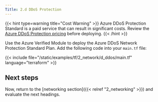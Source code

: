 ```yaml
---
Title: 2.d DDoS Protection
---
```


{{< hint type=warning title="Cost Warning" >}}
Azure DDoS Protection Standard is a paid service that can result in significant costs.
Review the [Azure DDoS Protection pricing](https://azure.microsoft.com/pricing/details/ddos-protection/) before deploying.
{{< /hint >}}

Use the Azure Verified Module to deploy the Azure DDoS Network Protection Standard Plan.
Add the following code into your `main.tf` file:

{{< include file="/static/examples/tf/2_network/d_ddos/main.tf" language="terraform" >}}

## Next steps

Now, return to the [networking section]({{< relref "2_networking" >}}) and evaluate the next headings.
